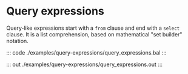 # Query expressions

Query-like expressions start with a `from` clause and end with a `select` clause. It is a
list comprehension, based on mathematical "set builder" notation.

::: code ./examples/query-expressions/query_expressions.bal :::

::: out ./examples/query-expressions/query_expressions.out :::